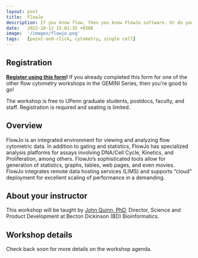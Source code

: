 ```yaml
---
layout: post
title:  FlowJo
description: If you know flow, then you know FlowJo software. Or do you?  Strengthen your foundational knowledge and supercharge your skills by mastering plugins.
date:   2022-10-12 15:01:35 +0300
image:  '/images/flowjo.png'
tags:   [point-and-click, cytometry, single cell]
---
```


## Registration

**[Register using this form](https://forms.gle/ysSGNCCXYTC9VWgW6)!**  If you already completed this form for one of the other flow cytometry workshops in the GEMINI Series, then you're good to go!

The workshop is free to UPenn graduate students, postdocs, faculty, and staff.  Registration is required and seating is limited.

## Overview

FlowJo is an integrated environment for viewing and analyzing flow cytometric data.  In addition to gating and statistics, FlowJo has specialized analysis platforms for assays involving DNA/Cell Cycle, Kinetics, and Proliferation, among others. FlowJo’s sophisticated tools allow for generation of statistics, graphs, tables, web pages, and even movies. FlowJo integrates remote data hosting services (LIMS) and supports “cloud” deployment for excellent scaling of performance in a demanding.

## About your instructor

This workshop will be taught by [John Quinn, PhD](https://www.linkedin.com/in/john-quinn-flowjo), Director, Science and Product Development at Becton Dickinson (BD) Bioinformatics.

## Workshop details

Check back soon for more details on the workshop agenda.